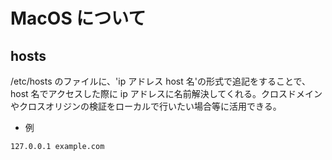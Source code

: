 # MacOS について

## hosts

/etc/hosts のファイルに、'ip アドレス host 名'の形式で追記をすることで、host 名でアクセスした際に ip アドレスに名前解決してくれる。クロスドメインやクロスオリジンの検証をローカルで行いたい場合等に活用できる。

- 例

```
127.0.0.1 example.com
```

